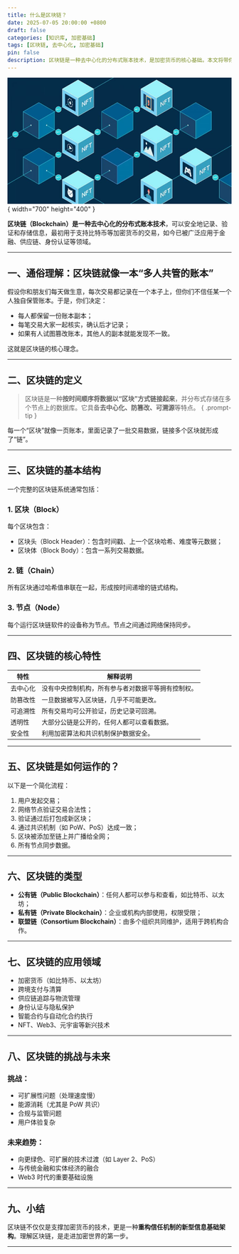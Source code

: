```yaml
---
title: 什么是区块链？
date: 2025-07-05 20:00:00 +0800
draft: false
categories: [知识库, 加密基础]
tags: [区块链, 去中心化, 加密基础]
pin: false
description: 区块链是一种去中心化的分布式账本技术，是加密货币的核心基础。本文将带你全面了解区块链的定义、原理、组成、应用和未来趋势。
---
```


![区块链](1600X900-How-does-blockchain-work.jpg)
{ width="700" height="400" }

**区块链（Blockchain）是一种去中心化的分布式账本技术**，可以安全地记录、验证和存储信息，最初用于支持比特币等加密货币的交易，如今已被广泛应用于金融、供应链、身份认证等领域。

---

## 一、通俗理解：区块链就像一本“多人共管的账本”

假设你和朋友们每天做生意，每次交易都记录在一个本子上，但你们不信任某一个人独自保管账本。于是，你们决定：

- 每人都保留一份账本副本；
- 每笔交易大家一起核实，确认后才记录；
- 如果有人试图篡改账本，其他人的副本就能发现不一致。

这就是区块链的核心理念。

---

## 二、区块链的定义

> 区块链是一种**按时间顺序将数据以“区块”方式链接起来**，并分布式存储在多个节点上的数据库。它具备**去中心化、防篡改、可溯源**等特点。
{ .prompt-tip }

每一个“区块”就像一页账本，里面记录了一批交易数据，链接多个区块就形成了“链”。

---

## 三、区块链的基本结构

一个完整的区块链系统通常包括：

### 1. 区块（Block）

每个区块包含：
- 区块头（Block Header）：包含时间戳、上一个区块哈希、难度等元数据；
- 区块体（Block Body）：包含一系列交易数据。

### 2. 链（Chain）

所有区块通过哈希值串联在一起，形成按时间递增的链式结构。

### 3. 节点（Node）

每个运行区块链软件的设备称为节点。节点之间通过网络保持同步。

---

## 四、区块链的核心特性

| 特性       | 解释说明 |
|------------|-----------|
| 去中心化   | 没有中央控制机构，所有参与者对数据平等拥有控制权。|
| 防篡改性   | 一旦数据被写入区块链，几乎不可能更改。|
| 可追溯性   | 所有交易均可公开验证，历史记录可回溯。|
| 透明性     | 大部分公链是公开的，任何人都可以查看数据。|
| 安全性     | 利用加密算法和共识机制保护数据安全。|

---

## 五、区块链是如何运作的？

以下是一个简化流程：

1. 用户发起交易；
2. 网络节点验证交易合法性；
3. 验证通过后打包成新区块；
4. 通过共识机制（如 PoW、PoS）达成一致；
5. 区块被添加至链上并广播给全网；
6. 所有节点同步数据。

---

## 六、区块链的类型

- **公有链（Public Blockchain）**：任何人都可以参与和查看，如比特币、以太坊；
- **私有链（Private Blockchain）**：企业或机构内部使用，权限受限；
- **联盟链（Consortium Blockchain）**：由多个组织共同维护，适用于跨机构合作。

---

## 七、区块链的应用领域

- 加密货币（如比特币、以太坊）
- 跨境支付与清算
- 供应链追踪与物流管理
- 身份认证与隐私保护
- 智能合约与自动化合约执行
- NFT、Web3、元宇宙等新兴技术

---

## 八、区块链的挑战与未来

### 挑战：
- 可扩展性问题（处理速度慢）
- 能源消耗（尤其是 PoW 共识）
- 合规与监管问题
- 用户体验复杂

### 未来趋势：
- 向更绿色、可扩展的技术过渡（如 Layer 2、PoS）
- 与传统金融和实体经济的融合
- Web3 时代的重要基础设施

---

## 九、小结

区块链不仅仅是支撑加密货币的技术，更是一种**重构信任机制的新型信息基础架构**。理解区块链，是走进加密世界的第一步。

---

